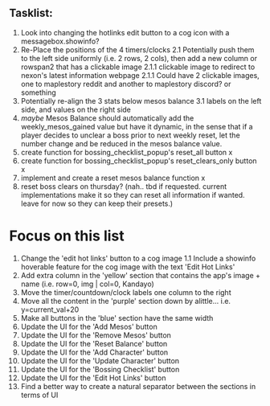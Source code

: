 ## Tasklist:

1. Look into changing the hotlinks edit button to a cog icon with a messagebox.showinfo?
2. Re-Place the positions of the 4 timers/clocks
2.1 Potentially push them to the left side uniformly (i.e. 2 rows, 2 cols), then add a new column or rowspan2 that has a clickable image
2.1.1 clickable image to redirect to nexon's latest information webpage
2.1.1 Could have 2 clickable images, one to maplestory reddit and another to maplestory discord? or something
3. Potentially re-align the 3 stats below mesos balance
3.1 labels on the left side, and values on the right side
4. *maybe* Mesos Balance should automatically add the weekly_mesos_gained value but have it dynamic, 
in the sense that if a player decides to unclear a boss prior to next weekly reset, let the number change and be reduced in the 
mesos balance value.
5. create function for bossing_checklist_popup's reset_all button x
6. create function for bossing_checklist_popup's reset_clears_only button x
7. implement and create a reset mesos balance function x 
8. reset boss clears on thursday? (nah.. tbd if requested. current implementations make it so they can reset all information if wanted. leave for now so they can keep their presets.)




# Focus on this list
1. Change the 'edit hot links' button to a cog image 
1.1 Include a showinfo hoverable feature for the cog image with the text 'Edit Hot Links'
2. Add extra column in the 'yellow' section that contains the app's image + name (i.e. row=0, img | col=0, Kandayo)
3. Move the timer/countdown/clock labels one column to the right
4. Move all the content in the 'purple' section down by alittle... i.e. y=current_val+20
5. Make all buttons in the 'blue' section have the same width
6. Update the UI for the 'Add Mesos' button 
7. Update the UI for the 'Remove Mesos' button
8. Update the UI for the 'Reset Balance' button
9. Update the UI for the 'Add Character' button
10. Update the UI for the 'Update Character' button
11. Update the UI for the 'Bossing Checklist' button
12. Update the UI for the 'Edit Hot Links' button
13. Find a better way to create a natural separator between the sections in terms of UI
